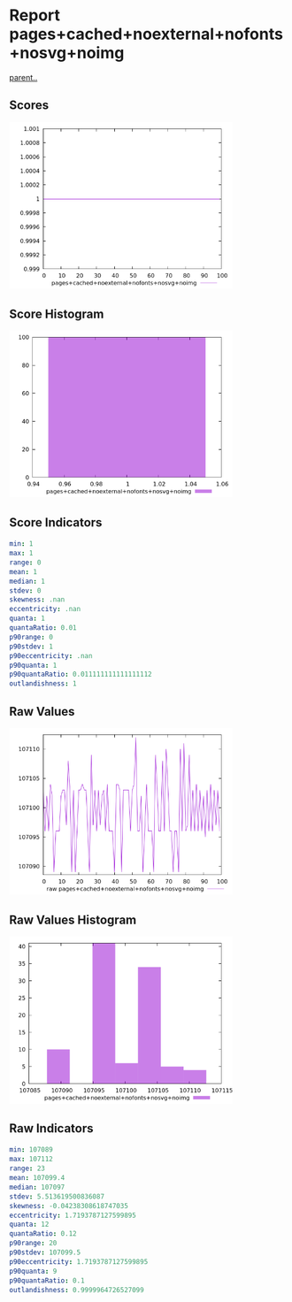 # Report pages+cached+noexternal+nofonts+nosvg+noimg

[parent..](./..)  


## Scores

![score](./score.png)  

## Score Histogram

![hist](./hist.png)  

## Score Indicators

```yaml
min: 1
max: 1
range: 0
mean: 1
median: 1
stdev: 0
skewness: .nan
eccentricity: .nan
quanta: 1
quantaRatio: 0.01
p90range: 0
p90stdev: 1
p90eccentricity: .nan
p90quanta: 1
p90quantaRatio: 0.011111111111111112
outlandishness: 1

```

## Raw Values

![raw](./raw.png)  

## Raw Values Histogram

![raw hist](./raw_hist.png)  

## Raw Indicators

```yaml
min: 107089
max: 107112
range: 23
mean: 107099.4
median: 107097
stdev: 5.513619500836087
skewness: -0.04238308618747035
eccentricity: 1.7193787127599895
quanta: 12
quantaRatio: 0.12
p90range: 20
p90stdev: 107099.5
p90eccentricity: 1.7193787127599895
p90quanta: 9
p90quantaRatio: 0.1
outlandishness: 0.9999964726527099

```

<style>
  img {
    max-width: 80%;
  }
</style>
      
